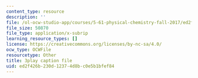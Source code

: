 ```yaml
---
content_type: resource
description: ''
file: /ol-ocw-studio-app/courses/5-61-physical-chemistry-fall-2017/ed2f426b230d12374d8bc0e5b1bfef84_zwz9M1XNn-c.srt
file_size: 50870
file_type: application/x-subrip
learning_resource_types: []
license: https://creativecommons.org/licenses/by-nc-sa/4.0/
ocw_type: OCWFile
resourcetype: Other
title: 3play caption file
uid: ed2f426b-230d-1237-4d8b-c0e5b1bfef84
---
```


